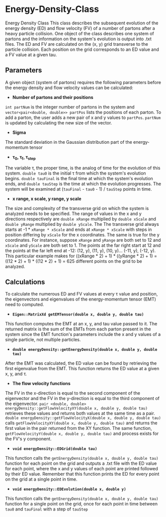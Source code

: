 # Energy-Density-Class
Energy Density Class
This class describes the subsequent evolution of the energy density (ED) and flow velocity (FV) of a number of partons after a heavy particle collision. One object of the class describes one system of partons and the information on the system's evolution is output into .txt files. The ED and FV are calculated on the (x, y) grid transverse to the particle collision. Each position on the grid corresponds to an ED value and a FV value at a given tau.
## Parameters ##
A given object (system of partons) requires the following parameters before the energy density and flow velocity values can be calculated:
- **Number of partons and their positions**

```int partNum``` is the integer number of partons in the system and ```vector<pair<double, double>> partPos``` lists the positions of each parton. To add a parton, the user adds a new pair of x and y values to ```partPos```. ```partNum``` is updated by calculating the new size of the vector.
- **Sigma**

The standard deviation in the Gaussian distribution part of the energy-momentum tensor
- **τ<sub>0</sub>, τ<sub>f</sub>, τ<sub>step</sub>**

The variable τ, the proper time, is the analog of time for the evolution of this system. ```double tau0``` is the initial τ from  which the system's evolution begins. ```double tauFinal``` is the final time at which the system's evolution ends, and ```double tauStep``` is the time at which the evolution progresses. The system will be examined at (```tauFinal``` - ```tau0``` - 1) / ```tauStep``` points in time.
- **x range, x scale, y range, y scale**

The size and complexity of the transverse grid on which the system is analyzed needs to be specified. The range of values in the x and y directions respectively are ```double xRange``` multiplied by ```double xScale``` and ```double yRange``` multiplied by ```double yScale```. The The transverse grid always starts at -1 * ```xRange * xScale``` and ends at ```xRange * xScale``` with steps in position differing by ```xScale``` for the x coordinates. The same is true for the y coordinates.
For instance, suppose ```xRange``` and ```yRange``` are both set to 12 and ```xScale``` and ```yScale``` are both set to 1. The points at the far right start at 12 and the points at the far left end at -12: (12, y), (11, y), (10, y)... (-11, y), (-12, y). This particular example makes for ((xRange * 2) + 1) * ((yRange * 2) + 1)  = ((12 * 2) + 1) * ((12 * 2) + 1) = 625 different points on the grid to be analyzed.
## Calculations ##
To calculate the numerous ED and FV values at every τ value and position, the eigenvectors and eigenvalues of the energy-momentum tensor (EMT) need to computed.
- **```Eigen::MatrixXd getEMTensor(double x, double y, double tau)```**

This function computes the EMT at an x, y, and tau value passed to it. The returned matrix is the sum of the EMTs from each parton present in the system since the EMT function's parameters include the x and y values of a single particle, not multiple particles.
- **```double energyDensity::getEnergyDensity(double x, double y, double tau)```**

After the EMT was calculated, the ED value can be found by retrieving the first eigenvalue from the EMT. This function returns the ED value at a given x, y, and τ.
- **The flow velocity functions**

The FV in the x-direction is equal to the second component of the eigenvector and the FV in the y-direction is equal to the third component of the eigenvector. ```pair <double, double> energyDensity::getFlowVelocityXY(double x, double y, double tau)``` retrieves these values and returns both values at the same time as a pair. ```double energyDensity::getFlowVelocityX(double x, double y, double tau)``` calls ```getFlowVelocityXY(double x, double y, double tau)``` and returns the first value in the pair returned from the XY function. The same function, ```getFlowVelocityY(double x, double y, double tau)``` and process exists for the FV's y component.
- **```void energyDensity::EDGrid(double tau)```**

This function calls the ```getEnergyDensity(double x, double y, double tau)``` function for each point on the grid and outputs a .txt file with the ED value for each point, where the x and y values of each point are printed followed by their ED value. Remember that this function prints the ED for every point on the grid at a single point in time.
- **```void energyDensity::EDEvolution(double x, double y)```**

This function calls the ```getEnergyDensity(double x, double y, double tau)``` function for a single point on the grid, once for each point in time between ```tau0``` and ```tauFinal``` with a step of ```tauStep```

